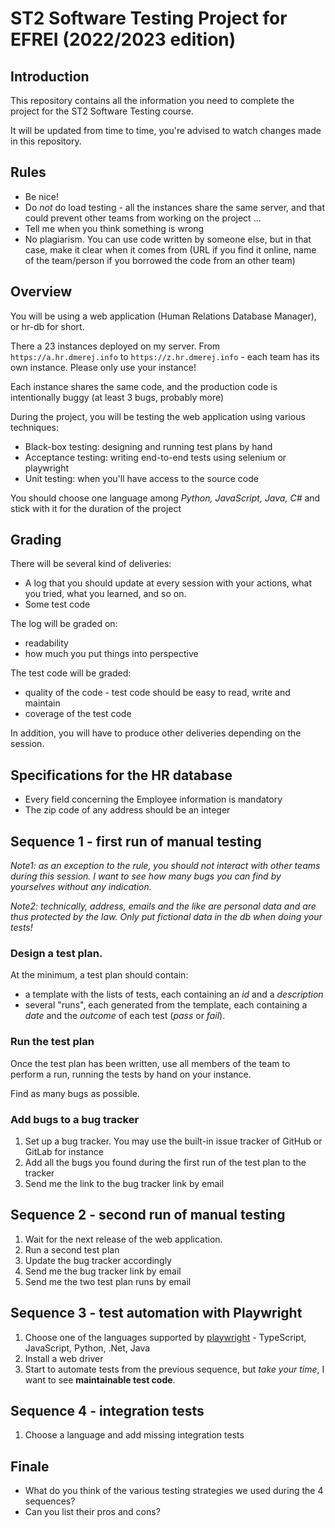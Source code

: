 # ST2 Software Testing Project for EFREI (2022/2023 edition)

## Introduction

This repository contains all the information you need to complete the
project for the ST2 Software Testing course.

It will be updated from time to time, you're advised to watch changes made
in this repository.

## Rules

* Be nice!
* Do *not* do load testing - all the instances share the same server, and that
  could prevent other teams from working on the project ...
* Tell me when you think something is wrong
* No plagiarism. You can use code written by someone else, but in that case, make it clear when it comes from (URL if you find it online, name of the team/person if you borrowed the code from an other team)


## Overview

You will be using a web application (Human Relations Database Manager), or hr-db for short.

There a 23 instances deployed on my server. From `https://a.hr.dmerej.info` to
`https://z.hr.dmerej.info` - each team has its own instance. Please only use your instance!

Each instance shares the same code, and the production code is intentionally buggy (at least 3 bugs, probably more)

During the project, you will be testing the web application using various techniques:

* Black-box testing: designing and running test plans by hand
* Acceptance testing: writing end-to-end tests using selenium or playwright
* Unit testing: when you'll have access to the source code

You should choose one language among *Python, JavaScript, Java, C#* and stick with it for the duration of the project

## Grading

There will be several kind of deliveries:

* A log that you should update at every session with your actions, what you tried, what you learned, and so on.
* Some test code

The log will be graded on:

* readability
* how much you put things into perspective

The test code will be graded:

* quality of the code - test code should be easy to read, write and maintain
* coverage of the test code

In addition, you will have to produce other deliveries depending on the session.

## Specifications for the HR database

* Every field concerning the Employee information is mandatory
* The zip code of any address should be an integer

## Sequence 1 - first run of manual testing

*Note1: as an exception to the rule, you should not interact with other
teams during this session. I want to see how many bugs you can find by
yourselves without any indication.*

*Note2: technically, address, emails and the like are personal data and are thus
protected by the law. Only put *fictional* data in the db when doing your tests!*


### Design a test plan.

At the minimum, a test plan should contain:

* a template with the lists of tests, each containing an *id* and a *description*
* several "runs", each generated from the template, each containing a *date* and the *outcome* of each test (*pass* or *fail*).

### Run the test plan

Once the test plan has been written, use all members of the team to perform a run, running the tests by hand on your instance.

Find as many bugs as possible.

### Add bugs to a bug tracker

1. Set up a bug tracker. You may use the built-in issue tracker of GitHub or GitLab for instance
2. Add all the bugs you found during the first run of the test plan to the tracker
3. Send me the link to the bug tracker link by email

## Sequence 2 - second run of manual testing

1. Wait for the next release of the web application.
2. Run a second test plan
3. Update the bug tracker accordingly
4. Send me the bug tracker link by email
5. Send me the two test plan runs by email

## Sequence 3 - test automation with Playwright

1. Choose one of the languages supported by [playwright](https://playwright.dev/) -
   TypeScript, JavaScript, Python, .Net, Java
1. Install a web driver
1. Start to automate tests from the previous sequence, but *take your time*, I
   want to see **maintainable test code**.

## Sequence 4 - integration tests

1. Choose a language and add missing integration tests

## Finale

* What do you think of the various testing strategies we used during the 4 sequences?
* Can you list their pros and cons?
